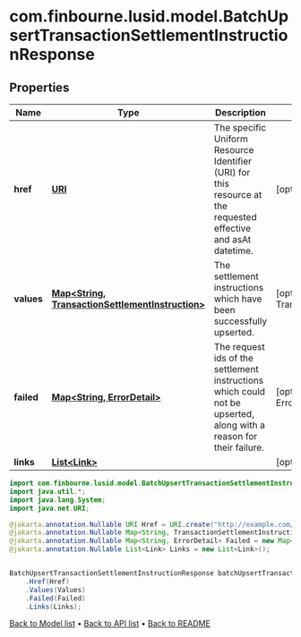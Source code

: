 # com.finbourne.lusid.model.BatchUpsertTransactionSettlementInstructionResponse

## Properties

Name | Type | Description | Notes
------------ | ------------- | ------------- | -------------
**href** | [**URI**](URI.md) | The specific Uniform Resource Identifier (URI) for this resource at the requested effective and asAt datetime. | [optional] [default to URI]
**values** | [**Map&lt;String, TransactionSettlementInstruction&gt;**](TransactionSettlementInstruction.md) | The settlement instructions which have been successfully upserted. | [optional] [default to Map<String, TransactionSettlementInstruction>]
**failed** | [**Map&lt;String, ErrorDetail&gt;**](ErrorDetail.md) | The request ids of the settlement instructions which could not be upserted, along with a reason for their failure. | [optional] [default to Map<String, ErrorDetail>]
**links** | [**List&lt;Link&gt;**](Link.md) |  | [optional] [default to List<Link>]

```java
import com.finbourne.lusid.model.BatchUpsertTransactionSettlementInstructionResponse;
import java.util.*;
import java.lang.System;
import java.net.URI;

@jakarta.annotation.Nullable URI Href = URI.create("http://example.com/Href");
@jakarta.annotation.Nullable Map<String, TransactionSettlementInstruction> Values = new Map<String, TransactionSettlementInstruction>();
@jakarta.annotation.Nullable Map<String, ErrorDetail> Failed = new Map<String, ErrorDetail>();
@jakarta.annotation.Nullable List<Link> Links = new List<Link>();


BatchUpsertTransactionSettlementInstructionResponse batchUpsertTransactionSettlementInstructionResponseInstance = new BatchUpsertTransactionSettlementInstructionResponse()
    .Href(Href)
    .Values(Values)
    .Failed(Failed)
    .Links(Links);
```


[Back to Model list](../README.md#documentation-for-models) &#8226; [Back to API list](../README.md#documentation-for-api-endpoints) &#8226; [Back to README](../README.md)
